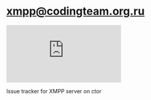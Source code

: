# xmpp@codingteam.org.ru

[![xmpp.net score](https://xmpp.net/badge.php?domain=codingteam.org.ru)](https://xmpp.net/result.php?domain=codingteam.org.ru&type=client)

Issue tracker for XMPP server on ctor
